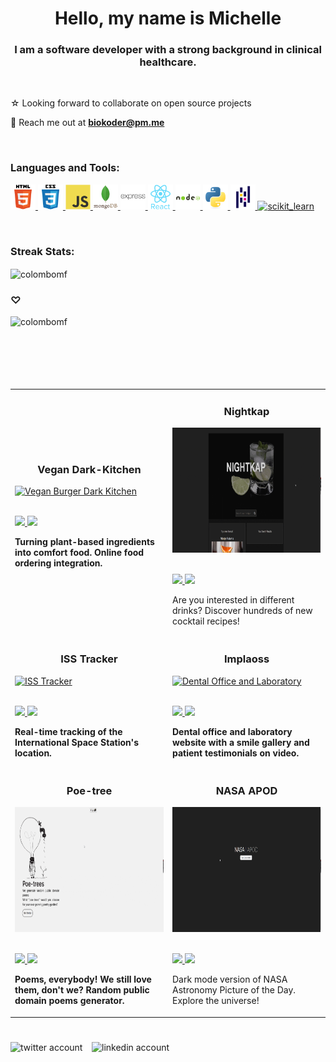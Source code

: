 
<h1 align="center">Hello, my name is Michelle</h1>  
<h3 align="center">I am a software developer with a strong background in clinical healthcare.</h3>  
   
 <br>

 ☆ Looking forward to collaborate on open source projects 

 💬 Reach me out at **biokoder@pm.me**
  

<br>

<h3 align="left">Languages and Tools:</h3>  
<a href="https://www.w3.org/html/" target="_blank" rel="noreferrer"> <img src="https://raw.githubusercontent.com/devicons/devicon/master/icons/html5/html5-original-wordmark.svg" alt="html5" width="40" height="40"/> </a>
<a href="https://www.w3schools.com/css/" target="_blank" rel="noreferrer"> <img src="https://raw.githubusercontent.com/devicons/devicon/master/icons/css3/css3-original-wordmark.svg" alt="css3" width="40" height="40"/> </a> 
<a href="https://developer.mozilla.org/en-US/docs/Web/JavaScript" target="_blank" rel="noreferrer"> <img src="https://raw.githubusercontent.com/devicons/devicon/master/icons/javascript/javascript-original.svg" alt="javascript" width="40" height="40"/> </a> 
<a href="https://www.mongodb.com/" target="_blank" rel="noreferrer"> <img src="https://raw.githubusercontent.com/devicons/devicon/master/icons/mongodb/mongodb-original-wordmark.svg" alt="mongodb" width="40" height="40"/> </a> 
<a href="https://expressjs.com" target="_blank" rel="noreferrer"> <img src="https://raw.githubusercontent.com/devicons/devicon/master/icons/express/express-original-wordmark.svg" alt="express" width="40" height="40"/> </a> 
<a href="https://reactjs.org/" target="_blank" rel="noreferrer"> <img src="https://raw.githubusercontent.com/devicons/devicon/master/icons/react/react-original-wordmark.svg" alt="react" width="40" height="40"/> </a> 
<a href="https://nodejs.org" target="_blank" rel="noreferrer"> <img src="https://raw.githubusercontent.com/devicons/devicon/master/icons/nodejs/nodejs-original-wordmark.svg" alt="nodejs" width="40" height="40"/> </a> 
 <a href="https://www.python.org" target="_blank" rel="noreferrer"> <img src="https://raw.githubusercontent.com/devicons/devicon/master/icons/python/python-original.svg" alt="python" width="40" height="40"/> </a> 
 <a href="https://pandas.pydata.org/" target="_blank" rel="noreferrer"> <img src="https://raw.githubusercontent.com/devicons/devicon/2ae2a900d2f041da66e950e4d48052658d850630/icons/pandas/pandas-original.svg" alt="pandas" width="40" height="40"/> </a>
<a href="https://scikit-learn.org/" target="_blank" rel="noreferrer"> <img src="https://upload.wikimedia.org/wikipedia/commons/0/05/Scikit_learn_logo_small.svg" alt="scikit_learn" width="40" height="40"/> </a> </p>  
<br/>
<h3 align="left">Streak Stats:</h3>  
<p><img align="center" src="https://github-readme-streak-stats.herokuapp.com/?user=colombomf&theme=dark" alt="colombomf" /></p>

<h3 align="left">♡</h3>  
<p><img align="left" src="https://github-readme-stats.vercel.app/api/top-langs?username=colombomf&show_icons=true&theme=dark&locale=en&layout=compact" alt="colombomf" /></p>  
<br/><br/><br/><br/><br/><br/>
<!--Recent Projects-->
<table>
<tbody>
<tr>	
<!--1-->
<td width="50%">
				<h3 align="center" color="white">Vegan Dark-Kitchen</h2>
					<a href="#">
						<img src="sadarkkitchen.gif" alt="Vegan Burger Dark Kitchen" height="200px" />
					</a>
					<br>
					<br>
					<p>
                        <!--Description and Links --> 
						<a href='#'>
							<img src="https://img.shields.io/badge/-✘ REPO-green?style=for-the-badge&color=303030"/>
						</a>  
                        <!--Deployed --> 
						<a href="#">
							<img src="https://img.shields.io/badge/-✓ URL-green?style=for-the-badge&color=303030"/>
						</a>	
					</p>
					<p><strong>Turning plant-based ingredients into comfort food. Online food ordering integration.</p>
</td>	
<!--2 -->
<td width="50%">
				<h3 align="center" color="white">Nightkap</h2>
					<a href="#">
						<img src="nightkap.gif" alt="Cocktail Recipes Directory" height="200px"/>
					</a>
					<br>
					<br>
					<p>
                        <!--Description and Links --> 
						<a href='#'>
								<img src="https://img.shields.io/badge/-✓ REPO-green?style=for-the-badge&color=303030"/>
						</a>  
                        <!--Deployed --> 
						<a href="#">
							<img src="https://img.shields.io/badge/-✓ URL-green?style=for-the-badge&color=303030"/>
						</a>	
					</p>
					<p>Are you interested in different drinks? Discover hundreds of new cocktail recipes!</p></td>
</tr>
<!--3-->
<tr>
<td width="50%">
				<h3 align="center" color="white">ISS Tracker</h2>
					<a href="#">
						<img src="isstracker.gif" alt="ISS Tracker" height="200px"/>
					</a>
					<br>
					<br>
					<p>
                        <!--Description and Links --> 
						<a href='#'>
							<img src="https://img.shields.io/badge/-✓ REPO-green?style=for-the-badge&color=303030"/>
						</a>  
                        <!--Deployed --> 
						<a href="#">
							<img src="https://img.shields.io/badge/-✓ URL-green?style=for-the-badge&color=303030"/>
						</a>	
					</p>
					<p><strong>Real-time tracking of the International Space Station's location.</p></td>
<!--4-->					
<td width="50%">
				<h3 align="center" color="white">Implaoss</h2>  
					<a href="#">  
						<img src="implaoss.gif" alt="Dental Office and Laboratory" height="200px"/>  
					</a>  
				<br>  
				<br>  
				<p>
                        <!--Description and Links --> 
						<a href="#">
								<img src="https://img.shields.io/badge/-✘ REPO-green?style=for-the-badge&color=303030"/>
						</a>  
                        <!--Deployed --> 
						<a href="#">
							<img src="https://img.shields.io/badge/-✓ URL-green?style=for-the-badge&color=303030"/>
						</a>	
					</p>
					<p><strong>Dental office and laboratory website with a smile gallery and patient testimonials on video. </p>
</td>
</tr>
<!--5-->		
<tr>
<td width="50%">
				<h3 align="center" color="white">Poe-tree</h2>
					<a href="#">
						<img src="poetrees.gif" alt="Random public domain poems generator." height="200px"/>
					</a>
					<br>
					<br>
					<p>
                        <!--Description and Links --> 
						<a href='#'>
								<img src="https://img.shields.io/badge/-✓ REPO-green?style=for-the-badge&color=303030"/>
						</a>  
                        <!--Deployed --> 
						<a href="#">
							<img src="https://img.shields.io/badge/-✓ URL-green?style=for-the-badge&color=303030"/>
						</a>	
					</p>
					<p><strong>Poems, everybody! We still love them, don't we? Random public domain poems generator.  </p></td>
<!--6-->		
<td width="50%">
				<h3 align="center" color="white">NASA APOD</h2>
					<a href="#">
						<img src="nasapod.gif" alt="NASA Astronomy Picture of the Day" height="200px" />
					</a>
					<br>
					<br>
					<p>
                        <!--Description and Links --> 
						<a href='#'>
								<img src="https://img.shields.io/badge/-✓ REPO-green?style=for-the-badge&color=303030"/>
						</a>  
                        <!--Deployed --> 
						<a href="#">
							<img src="https://img.shields.io/badge/-✓ URL-green?style=for-the-badge&color=303030"/>
						</a>	
					</p>
					<p>Dark mode version of NASA Astronomy Picture of the Day. Explore the universe!</p></td>
</tr>
</tbody>
</table>
<!-- End of Recent Projects -->

<h1 align="center"></h1>  
<p><a href="https://twitter.com/biokoder" target="blank"><img align="left" src="https://badgen.net/badge/twitter/biokoder/blue" alt="twitter account" height="20" width="130" /></a>  
<a href="https://www.linkedin.com/in/michelle-c-97a053230/" target="blank"><img align="left" src="https://badgen.net/badge/linkedin/michelle/blue" alt="linkedin account" height="20" width="130" /></a>  </p>


   

